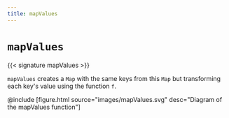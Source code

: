 ```yaml
---
title: mapValues
---
```


# `mapValues`

{{< signature mapValues >}}

`mapValues` creates a `Map` with the same keys from this `Map` but transforming each key's value using the function `f`.

@include [figure.html source="images/mapValues.svg" desc="Diagram of the mapValues function"]
